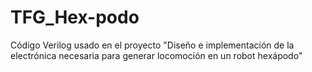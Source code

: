 # TFG_Hex-podo
Código Verilog usado en el proyecto "Diseño e implementación de la electrónica necesaria para generar locomoción en un robot hexápodo"
